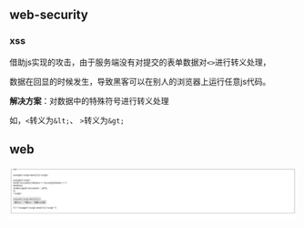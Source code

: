 ## web-security

### xss

借助js实现的攻击，由于服务端没有对提交的表单数据对`<>`进行转义处理，

数据在回显的时候发生，导致黑客可以在别人的浏览器上运行任意js代码。

**解决方案**：对数据中的特殊符号进行转义处理

如，`<`转义为`&lt;`、 `>`转义为`&gt;`

## web

![](./localhost_8080_.png)
